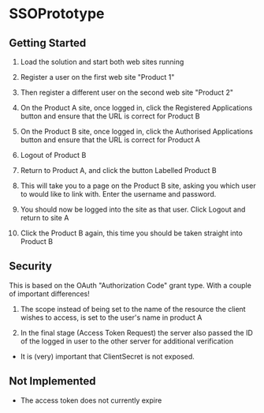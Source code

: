# SSOPrototype

## Getting Started

1. Load the solution and start both web sites running

2. Register a user on the first web site "Product 1"

3. Then register a different user on the second web site "Product 2"

4. On the Product A site,  once logged in,  click the Registered Applications button and ensure that the URL is correct for Product B

5. On the Product B site,  once logged in,  click the Authorised Applications button and ensure that the URL is correct for Product A

6. Logout of Product B

7. Return to Product A,  and click the button Labelled Product B

8. This will take you to a page on the Product B site,  asking you which user to would like to link with.  Enter the username and password.

9. You should now be logged into the site as that user.  Click Logout and return to site A

10. Click the Product B again,  this time you should be taken straight into Product B

## Security

This is based on the OAuth "Authorization Code" grant type.  With a couple of important differences!

1. The scope instead of being set to the name of the resource the client wishes to access,  is set to the user's name in product A

2. In the final stage (Access Token Request) the server also passed the ID of the logged in user to the other server for additional verification

* It is (very) important that ClientSecret is not exposed.

## Not Implemented

* The access token does not currently expire


  